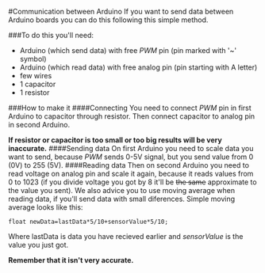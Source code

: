 #Communication between Arduino
If you want to send data between Arduino boards you can do this following this simple method.

###To do this you'll need:
* Arduino (which send data) with free *PWM* pin (pin marked with '~' symbol)
* Arduino (which read data) with free analog pin (pin starting with A letter)
* few wires
* 1 capacitor
* 1 resistor

###How to make it
####Connecting
You need to connect *PWM* pin in first Arduino to capacitor through resistor. Then connect capacitor to analog pin in second Arduino.

**If resistor or capacitor is too small or too big results will be very inaccurate.**
####Sending data
On first Arduino you need to scale data you want to send, because *PWM* sends 0-5V signal, but you send value from 0 (0V) to 255 (5V).
####Reading data
Then on second Arduino you need to read voltage on analog pin and scale it again, because it reads values from 0 to 1023
(if you divide voltage you got by 8 it'll be ~~the same~~ approximate to the value you sent).
We also advice you to use moving average when reading data, if you'll send data with small diferences.
Simple moving average looks like this:
```Arduino
float newData=lastData*5/10+sensorValue*5/10;
```
Where lastData is data you have recieved earlier and *sensorValue* is the value you just got.

**Remember that it isn't very accurate.**
